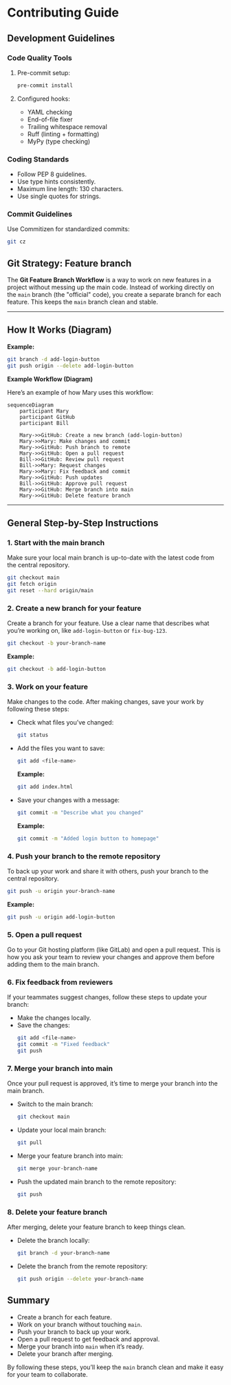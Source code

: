 
# Contributing Guide

## Development Guidelines

### Code Quality Tools

1. Pre-commit setup:
   ```bash
   pre-commit install
   ```

2. Configured hooks:
   - YAML checking
   - End-of-file fixer
   - Trailing whitespace removal
   - Ruff (linting + formatting)
   - MyPy (type checking)

### Coding Standards
- Follow PEP 8 guidelines.
- Use type hints consistently.
- Maximum line length: 130 characters.
- Use single quotes for strings.

### Commit Guidelines
Use Commitizen for standardized commits:
```bash
git cz
```

## Git Strategy: Feature branch

The **Git Feature Branch Workflow** is a way to work on new features in a project without messing up the main code. Instead of working directly on the `main` branch (the "official" code), you create a separate branch for each feature. This keeps the `main` branch clean and stable.

---

## How It Works (Diagram)


**Example:**
```bash
git branch -d add-login-button
git push origin --delete add-login-button
```


**Example Workflow (Diagram)**

Here’s an example of how Mary uses this workflow:

```mermaid
sequenceDiagram
    participant Mary
    participant GitHub
    participant Bill

    Mary->>GitHub: Create a new branch (add-login-button)
    Mary->>Mary: Make changes and commit
    Mary->>GitHub: Push branch to remote
    Mary->>GitHub: Open a pull request
    Bill->>GitHub: Review pull request
    Bill->>Mary: Request changes
    Mary->>Mary: Fix feedback and commit
    Mary->>GitHub: Push updates
    Bill->>GitHub: Approve pull request
    Mary->>GitHub: Merge branch into main
    Mary->>GitHub: Delete feature branch
```

---

## General Step-by-Step Instructions

### 1. Start with the main branch
Make sure your local main branch is up-to-date with the latest code from the central repository.

```bash
git checkout main
git fetch origin
git reset --hard origin/main
```

### 2. Create a new branch for your feature
Create a branch for your feature. Use a clear name that describes what you’re working on, like `add-login-button` or `fix-bug-123`.

```bash
git checkout -b your-branch-name
```

**Example:**
```bash
git checkout -b add-login-button
```

### 3. Work on your feature
Make changes to the code. After making changes, save your work by following these steps:

- Check what files you’ve changed:
  ```bash
  git status
  ```

- Add the files you want to save:
  ```bash
  git add <file-name>
  ```

  **Example:**
  ```bash
  git add index.html
  ```

- Save your changes with a message:
  ```bash
  git commit -m "Describe what you changed"
  ```

  **Example:**
  ```bash
  git commit -m "Added login button to homepage"
  ```

### 4. Push your branch to the remote repository
To back up your work and share it with others, push your branch to the central repository.

```bash
git push -u origin your-branch-name
```

**Example:**
```bash
git push -u origin add-login-button
```

### 5. Open a pull request
Go to your Git hosting platform (like GitLab) and open a pull request. This is how you ask your team to review your changes and approve them before adding them to the main branch.

### 6. Fix feedback from reviewers
If your teammates suggest changes, follow these steps to update your branch:

- Make the changes locally.
- Save the changes:
  ```bash
  git add <file-name>
  git commit -m "Fixed feedback"
  git push
  ```

### 7. Merge your branch into main
Once your pull request is approved, it’s time to merge your branch into the main branch.

- Switch to the main branch:
  ```bash
  git checkout main
  ```

- Update your local main branch:
  ```bash
  git pull
  ```

- Merge your feature branch into main:
  ```bash
  git merge your-branch-name
  ```

- Push the updated main branch to the remote repository:
  ```bash
  git push
  ```

### 8. Delete your feature branch
After merging, delete your feature branch to keep things clean.

- Delete the branch locally:
  ```bash
  git branch -d your-branch-name
  ```

- Delete the branch from the remote repository:
  ```bash
  git push origin --delete your-branch-name
  ```


## Summary

- Create a branch for each feature.
- Work on your branch without touching `main`.
- Push your branch to back up your work.
- Open a pull request to get feedback and approval.
- Merge your branch into `main` when it’s ready.
- Delete your branch after merging.

By following these steps, you’ll keep the `main` branch clean and make it easy for your team to collaborate.
